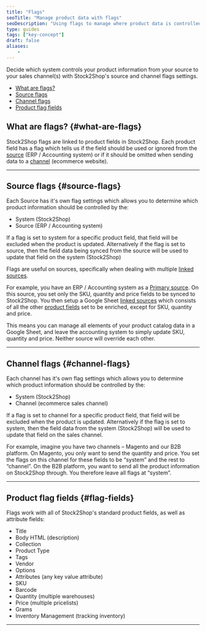 ```yaml
---
title: "Flags"
seoTitle: "Manage product data with flags"
seoDescription: "Using flags to manage where product data is controlled."
type: guides
tags: ["key-concept"]
draft: false
aliases:
    - 
---
```


Decide which system controls your product information from your source to your sales channel(s) with Stock2Shop's source and channel flags settings.

- [What are flags?](#what-are-flags)
- [Source flags](#source-flags)
- [Channel flags](#channel-flags)
- [Product flag fields](#flag-fields)

## What are flags? {#what-are-flags}
Stock2Shop flags are linked to product fields in Stock2Shop. 
Each product field has a flag which tells us if the field should be used or ignored from the [source](/help/guides/source#linked-source/ "") (ERP / Accounting system) or if it should be omitted when sending data to a [channel](help/guides/channel/ "") (ecommerce website).

---

## Source flags {#source-flags}
Each Source has it's own flag settings which allows you to determine which product information should be controlled by the:

- System (Stock2Shop)
- Source (ERP / Accounting system)


If a flag is set to system for a specific product field, that field will be excluded when the product is updated. 
Alternatively if the flag is set to source, then the field data being synced from the source will be used to update that field on the system (Stock2Shop)


Flags are useful on sources, specifically when dealing with multiple [linked sources](/help/guides/source#linked-source/ ""). 

For example, you have an ERP / Accounting system as a [Primary source](/help/guides/source#primary-source/ ""). On this source, you set only the SKU, quantity and price fields to be synced to Stock2Shop. 
You then setup a Google Sheet [linked sources](/help/guides/source#linked-source/ "") which consists of all the other [product fields](#flag-fields) set to be enriched, except for SKU, quantity and price. 

This means you can manage all elements of your product catalog data in a Google Sheet, and leave the accounting system to simply update SKU, quantity and price. Neither source will override each other.

---


## Channel flags {#channel-flags}
Each channel has it's own flag settings which allows you to determine which product information should be controlled by the:

- System (Stock2Shop)
- Channel (ecommerce sales channel)

If a flag is set to channel for a specific product field, that field will be excluded when the product is updated. 
Alternatively if the flag is set to system, then the field data from the system (Stock2Shop) will be used to update that field on the sales channel.

For example, imagine you have two channels – Magento and our B2B platform. On Magento, you only want to send the quantity and price. You set the flags on this channel for these fields to be “system” and the rest to “channel”. On the B2B platform, you want to send all the product information on Stock2Shop through. You therefore leave all flags at “system”.

---

## Product flag fields {#flag-fields}
Flags work with all of Stock2Shop's standard product fields, as well as attribute fields:

- Title
- Body HTML (description)
- Collection
- Product Type
- Tags
- Vendor
- Options
- Attributes (any key value attribute)
- SKU
- Barcode
- Quantity (multiple warehouses)
- Price (multiple pricelists)
- Grams
- Inventory Management (tracking inventory)

---





